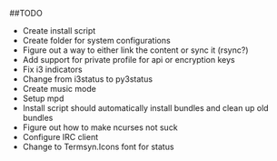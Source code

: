 ##TODO
* Create install script
* Create folder for system configurations
 * Figure out a way to either link the content or sync it (rsync?)
* Add support for private profile for api or encryption keys
* Fix i3 indicators
* Change from i3status to py3status
* Create music mode
* Setup mpd
* Install script should automatically install bundles and clean up old bundles
* Figure out how to make ncurses not suck
* Configure IRC client
* Change to Termsyn.Icons font for status
